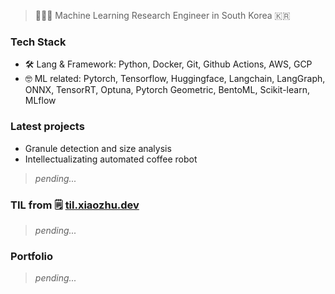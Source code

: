 

<!-- title --> 
> 👨🏻‍💻 Machine Learning Research Engineer in South Korea 🇰🇷​

### Tech Stack

- 🛠 Lang & Framework: Python, Docker, Git, Github Actions, AWS, GCP
- 🤓 ML related: Pytorch, Tensorflow, Huggingface, Langchain, LangGraph, ONNX, TensorRT,
                 Optuna, Pytorch Geometric, BentoML, Scikit-learn, MLflow   

### Latest projects

* Granule detection and size analysis
* Intellectualizating automated coffee robot  
> *pending...*


### TIL from 🗒 [til.xiaozhu.dev](https://til.xiaozhu.dev)

> *pending...*

### Portfolio

> *pending...*
<!-- 링크삽입 -->
<!-- Click [ThisBadBoy](https://github.com/Jeriousman/Jeriousman) to check out my [Portfolio](https://github.com/Jeriousman/Jeriousman)..! -->

<!-- 이미지삽입 -->
<!--![이미지설명작성](링크주소)-->


<!-- Table -->
<!--|Header|Description|
|:--:|:--:|
|Cell1|Cell2|
|Cell3|Cell4|
|Cell5|Cell6|

<!--문서안에서 코드형식으로 작성-->
<!--This is a test of `uv run`-->

<!--
1. first
2. second
3. third


Click [Here](http://academy.dream-coding.com/)
-->
<!-- Image -->
<!--
![image description](https://user-images.githubusercontent.com/61736137/102153953-b2881000-3ebb-11eb-9581-7026bc8e169e.jpg)
-->
<!--
|Header|Description|
|:--:|:--:|
|Cell1|Cell2|
|Cell3|Cell4|
|Cell5|Cell6|
-->
<!-- 
To print message in the console, use `console.log('your message')` and ..

```py
torch.Tensor(10)
```

# What is Lorem Ipsum?
`Lorem Ipsum` is simply dummy text of the printing and typesetting industry. Lorem Ipsum has been the industry's standard dummy **text ever since the 1500s**, when an unknown printer took a galley of type and scrambled it to make a type specimen book. It has survived not only five centuries, but also the leap into electronic typesetting, remaining essentially unchanged. It was popularised in the 1960s with the release of Letraset sheets containing Lorem Ipsum passages, and more recently with desktop publishing software like Aldus PageMaker including versions of Lorem Ipsum.


```ts
console.log('Hello World!');
```
-->
